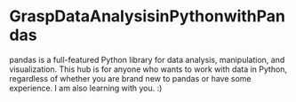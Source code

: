 # GraspDataAnalysisinPythonwithPandas
pandas is a full-featured Python library for data analysis, manipulation, and visualization. 
This hub is for anyone who wants to work with data in Python, regardless of whether you are brand new to pandas or have some experience.
I am also learning with you. :)
